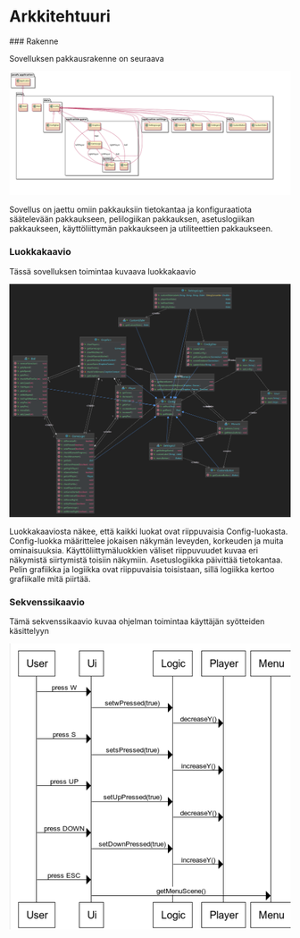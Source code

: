 <h1>Arkkitehtuuri</h2>
### Rakenne

Sovelluksen pakkausrakenne on seuraava

<img src="https://github.com/isakpulkki/ot-harjoitustyo/blob/master/dokumentaatio/images/packages.png" width="600">

Sovellus on jaettu omiin pakkauksiin tietokantaa ja konfiguraatiota säätelevään pakkaukseen, pelilogiikan pakkauksen, asetuslogiikan pakkaukseen, käyttöliittymän pakkaukseen ja utiliteettien pakkaukseen.

### Luokkakaavio
Tässä sovelluksen toimintaa kuvaava luokkakaavio

<img src="https://github.com/isakpulkki/ot-harjoitustyo/blob/5be0e73879f20b9a7a443c59c075d37190eb3dbd/dokumentaatio/images/uml.png" width="600">

Luokkakaaviosta näkee, että kaikki luokat ovat riippuvaisia Config-luokasta. Config-luokka määrittelee jokaisen näkymän leveyden, korkeuden ja muita ominaisuuksia. Käyttöliittymäluokkien väliset riippuvuudet kuvaa eri näkymistä siirtymistä toisiin näkymiin. Asetuslogiikka päivittää tietokantaa. Pelin grafiikka ja logiikka ovat riippuvaisia toisistaan, sillä logiikka kertoo grafiikalle mitä piirtää.

### Sekvenssikaavio

Tämä sekvenssikaavio kuvaa ohjelman toimintaa käyttäjän syötteiden käsittelyyn

<img src="https://github.com/isakpulkki/ot-harjoitustyo/blob/master/dokumentaatio/images/sekvenssikaavio.png" width="750">

